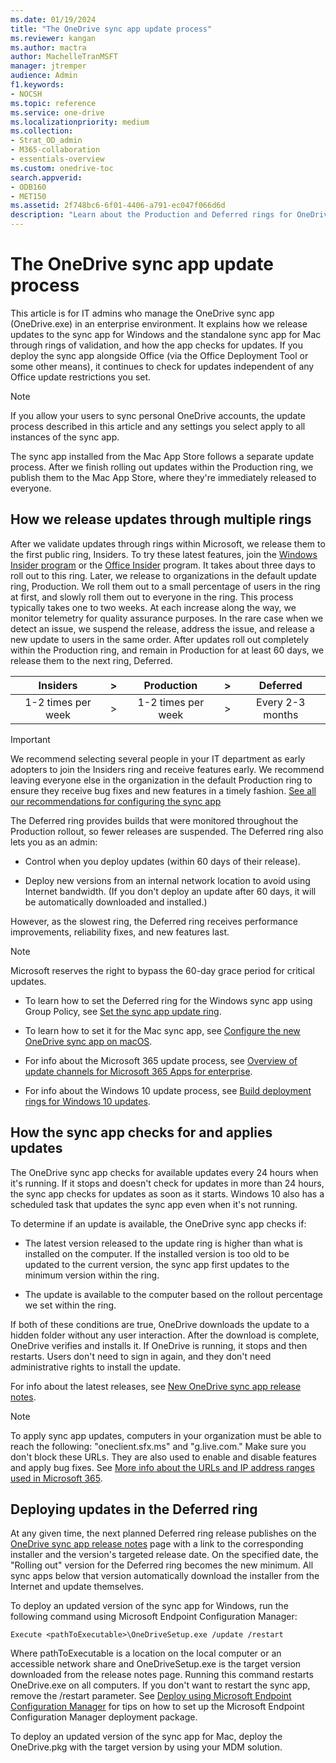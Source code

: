 ```yaml
---
ms.date: 01/19/2024
title: "The OneDrive sync app update process"
ms.reviewer: kangan
ms.author: mactra
author: MachelleTranMSFT
manager: jtremper
audience: Admin
f1.keywords:
- NOCSH
ms.topic: reference
ms.service: one-drive
ms.localizationpriority: medium
ms.collection: 
- Strat_OD_admin
- M365-collaboration
- essentials-overview
ms.custom: onedrive-toc
search.appverid:
- ODB160
- MET150
ms.assetid: 2f748bc6-6f01-4406-a791-ec047f066d6d
description: "Learn about the Production and Deferred rings for OneDrive sync app updates"
---
```


# The OneDrive sync app update process

This article is for IT admins who manage the OneDrive sync app (OneDrive.exe) in an enterprise environment. It explains how we release updates to the sync app for Windows and the standalone sync app for Mac through rings of validation, and how the app checks for updates. If you deploy the sync app alongside Office (via the Office Deployment Tool or some other means), it continues to check for updates independent of any Office update restrictions you set.
  
> [!NOTE]
> If you allow your users to sync personal OneDrive accounts, the update process described in this article and any settings you select apply to all instances of the sync app.
>
> The sync app installed from the Mac App Store follows a separate update process. After we finish rolling out updates within the Production ring, we publish them to the Mac App Store, where they're immediately released to everyone.
  
## How we release updates through multiple rings

After we validate updates through rings within Microsoft, we release them to the first public ring, Insiders. To try these latest features, join the [Windows Insider program](https://insider.windows.com/) or the [Office Insider](https://products.office.com/office-insider) program. It takes about three days to roll out to this ring. Later, we release to organizations in the default update ring, Production. We roll them out to a small percentage of users in the ring at first, and slowly roll them out to everyone in the ring. This process typically takes one to two weeks. At each increase along the way, we monitor telemetry for quality assurance purposes. In the rare case when we detect an issue, we suspend the release, address the issue, and release a new update to users in the same order. After updates roll out completely within the Production ring,  and remain in Production for at least 60 days, we release them to the next ring, Deferred.

|Insiders|>|Production|>|Deferred|
|:------:|:--:|:--------:|:---|:---:|
|1-2 times per week|>|1-2 times per week|>|Every 2-3 months|

> [!IMPORTANT]
> We recommend selecting several people in your IT department as early adopters to join the Insiders ring and receive features early. We recommend leaving everyone else in the organization in the default Production ring to ensure they receive bug fixes and new features in a timely fashion. [See all our recommendations for configuring the sync app](ideal-state-configuration.md)
  
The Deferred ring provides builds that were monitored throughout the Production rollout, so fewer releases are suspended. The Deferred ring also lets you as an admin:
  
- Control when you deploy updates (within 60 days of their release).

- Deploy new versions from an internal network location to avoid using Internet bandwidth. (If you don't deploy an update after 60 days, it will be automatically downloaded and installed.)

However, as the slowest ring, the Deferred ring receives performance improvements, reliability fixes, and new features last.
  
> [!NOTE]
> Microsoft reserves the right to bypass the 60-day grace period for critical updates.
  
- To learn how to set the Deferred ring for the Windows sync app using Group Policy, see [Set the sync app update ring](use-group-policy.md#set-the-sync-app-update-ring).

- To learn how to set it for the Mac sync app, see [Configure the new OneDrive sync app on macOS](deploy-and-configure-on-macos.md).

- For info about the Microsoft 365 update process, see [Overview of update channels for Microsoft 365 Apps for enterprise](/DeployOffice/overview-of-update-channels-for-office-365-proplus).

- For info about the Windows 10 update process, see [Build deployment rings for Windows 10 updates](/windows/deployment/update/waas-deployment-rings-windows-10-updates).
  
## How the sync app checks for and applies updates

The OneDrive sync app checks for available updates every 24 hours when it's running. If it stops and doesn't check for updates in more than 24 hours, the sync app checks for updates as soon as it starts. Windows 10 also has a scheduled task that updates the sync app even when it's not running.
  
To determine if an update is available, the OneDrive sync app checks if:
  
- The latest version released to the update ring is higher than what is installed on the computer. If the installed version is too old to be updated to the current version, the sync app first updates to the minimum version within the ring.

- The update is available to the computer based on the rollout percentage we set within the ring.

If both of these conditions are true, OneDrive downloads the update to a hidden folder without any user interaction. After the download is complete, OneDrive verifies and installs it. If OneDrive is running, it stops and then restarts. Users don't need to sign in again, and they don't need administrative rights to install the update.
  
For info about the latest releases, see [New OneDrive sync app release notes](https://support.office.com/article/845dcf18-f921-435e-bf28-4e24b95e5fc0).

> [!NOTE]
> To apply sync app updates, computers in your organization must be able to reach the following: "oneclient.sfx.ms" and "g.live.com." Make sure you don't block these URLs. They are also used to enable and disable features and apply bug fixes. See [More info about the URLs and IP address ranges used in Microsoft 365](/office365/enterprise/urls-and-ip-address-ranges).
  
## Deploying updates in the Deferred ring

At any given time, the next planned Deferred ring release publishes on the [OneDrive sync app release notes](https://support.office.com/article/845dcf18-f921-435e-bf28-4e24b95e5fc0) page with a link to the corresponding installer and the version's targeted release date. On the specified date, the "Rolling out" version for the Deferred ring becomes the new minimum. All sync apps below that version automatically download the installer from the Internet and update themselves.

To deploy an updated version of the sync app for Windows, run the following command using Microsoft Endpoint Configuration Manager:
  
```
Execute <pathToExecutable>\OneDriveSetup.exe /update /restart
```

Where pathToExecutable is a location on the local computer or an accessible network share and OneDriveSetup.exe is the target version downloaded from the release notes page. Running this command restarts OneDrive.exe on all computers. If you don't want to restart the sync app, remove the /restart parameter. See [Deploy using Microsoft Endpoint Configuration Manager](deploy-on-windows.md) for tips on how to set up the Microsoft Endpoint Configuration Manager deployment package.

To deploy an updated version of the sync app for Mac, deploy the OneDrive.pkg with the target version by using your MDM solution.
